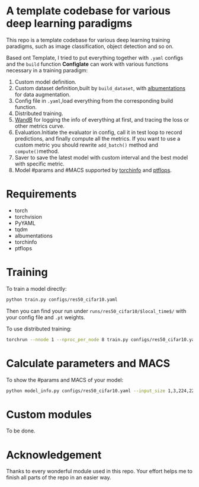 # A template codebase for various deep learning paradigms

This repo is a template codebase for various deep learning training paradigms, such as image classification, object
detection and so on. 

Based ont Template, I tried to put everything together with `.yaml` configs and the `build` function
**Configlate** can work with various functions necessary in a training paradigm:

1. Custom model definition.
2. Custom dataset definition,built by `build_dataset`, with [albumentations](https://albumentations.ai/docs/) for data augmentation.
3. Config file in `.yaml`,load everything from the corresponding build function.
4. Distributed training.
5. [WandB](https://wandb.ai/site) for logging the info of everything at first, and tracing the loss or other metrics curve.
6. Evaluation.Initiate the evaluator in config, call it in test loop to record predictions, and finally compute all the metrics. If you want to use a custom metric you should rewrite `add_batch()` method and `compute()`method.
7. Saver to save the latest model with custom interval and the best model with specific metric.
8. Model #params and #MACS supported by [torchinfo](https://github.com/TylerYep/torchinfo) and [ptflops](https://github.com/LukasHedegaard/ptflops).

# Requirements

- torch
- torchvision
- PyYAML
- tqdm
- albumentations
- torchinfo
- ptflops

# Training

To train a model directly:

```sh
python train.py configs/res50_cifar10.yaml
```

Then you can find your run under `runs/res50_cifar10/$local_time$/` with your config file and `.pt` weights.

To use distributed training:

```sh
torchrun --nnode 1 --nproc_per_node 8 train.py configs/res50_cifar10.yaml
```

# Calculate parameters and MACS

To show the #params and MACS of your model:

```sh
python model_info.py configs/res50_cifar10.yaml --input_size 1,3,224,224
```



# Custom modules

To be done.


# Acknowledgement
Thanks to every wonderful module used in this repo. Your effort helps me to finish all parts of the repo in an easier way.